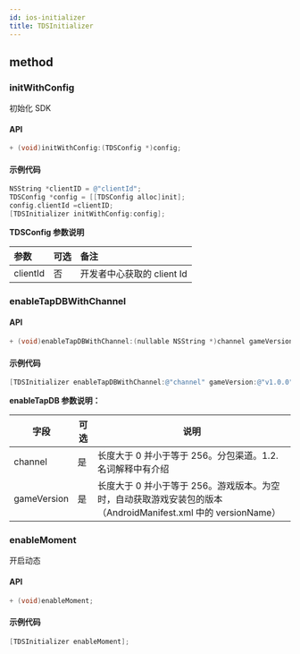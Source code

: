 ```yaml
---
id: ios-initializer
title: TDSInitializer
---
```

## method

### initWithConfig

初始化 SDK

#### API  

```objectivec
+ (void)initWithConfig:(TDSConfig *)config;
```

#### 示例代码

```objectivec
NSString *clientID = @"clientId";
TDSConfig *config = [[TDSConfig alloc]init];
config.clientId =clientID;
[TDSInitializer initWithConfig:config];
```

**TDSConfig 参数说明**  

| 参数       | 可选  | 备注                |
| :------- | :-- | :---------------- |
| clientId | 否   | 开发者中心获取的 client Id |

### enableTapDBWithChannel

#### API  

```objectivec
+ (void)enableTapDBWithChannel:(nullable NSString *)channel gameVersion:(nullable NSString *)gameVersion;
```

#### 示例代码

```objectivec
[TDSInitializer enableTapDBWithChannel:@"channel" gameVersion:@"v1.0.0"];
```

**enableTapDB 参数说明：**   

| 字段          | 可选  | 说明                                                                    |
| ----------- | --- | --------------------------------------------------------------------- |
| channel     | 是   | 长度大于 0 并小于等于 256。分包渠道。1.2. 名词解释中有介绍                                       |
| gameVersion | 是   | 长度大于 0 并小于等于 256。游戏版本。为空时，自动获取游戏安装包的版本（AndroidManifest.xml 中的 versionName） |

### enableMoment

开启动态

#### API  

```objectivec
+ (void)enableMoment;
```

#### 示例代码

```objectivec
[TDSInitializer enableMoment];
```

